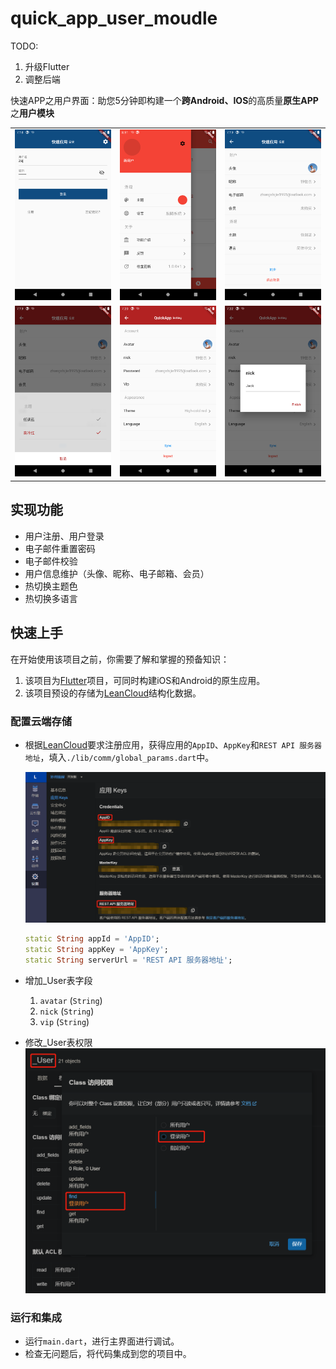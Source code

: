 # quick_app_user_moudle

TODO: 
1. 升级Flutter
2. 调整后端

快速APP之用户界面：助您5分钟即构建一个**跨Android、IOS**的高质量**原生APP**之**用户模块**

| | | |
|- |- |- |
|![Screenshot-1](./README/Screenshot-1.png) |![Screenshot-2](./README/Screenshot-7.png) |![Screenshot-13](./README/Screenshot-3.png) |
|![Screenshot-4](./README/Screenshot-4.png) |![Screenshot-5](./README/Screenshot-5.png) |![Screenshot-6](./README/Screenshot-6.png) |

## 实现功能

- 用户注册、用户登录
- 电子邮件重置密码
- 电子邮件校验
- 用户信息维护（头像、昵称、电子邮箱、会员）
- 热切换主题色
- 热切换多语言

## 快速上手

在开始使用该项目之前，你需要了解和掌握的预备知识：

1. 该项目为[Flutter](https://flutter.dev/)项目，可同时构建iOS和Android的原生应用。
2. 该项目预设的存储为[LeanCloud](https://www.leancloud.cn/)结构化数据。

### 配置云端存储

- 根据[LeanCloud](https://www.leancloud.cn/)要求注册应用，获得应用的`AppID`、`AppKey`和`REST API 服务器地址`，填入`./lib/comm/global_params.dart`中。

  ![tutorial-1](./README/tutorial-1.png)

  ```dart
  static String appId = 'AppID';
  static String appKey = 'AppKey';
  static String serverUrl = 'REST API 服务器地址';
  ```

- 增加_User表字段
  1. `avatar` (`String`)
  2. `nick` (`String`)
  3. `vip` (`String`)

- 修改_User表权限
  ![tutorial-2](./README/tutorial-2.png)

### 运行和集成

- 运行`main.dart`，进行主界面进行调试。
- 检查无问题后，将代码集成到您的项目中。
